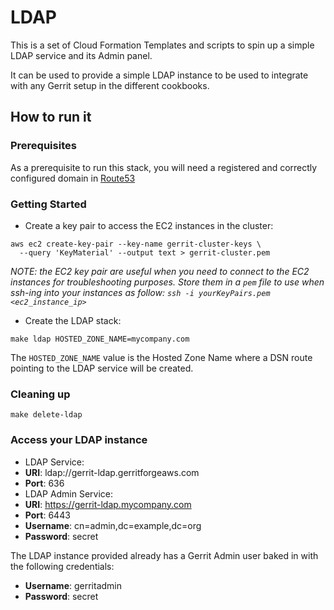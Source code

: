 # LDAP

This is a set of Cloud Formation Templates and scripts to spin up a simple LDAP
service and its Admin panel.

It can be used to provide a simple LDAP instance to be used to integrate with
any Gerrit setup in the different cookbooks.

## How to run it

### Prerequisites

As a prerequisite to run this stack, you will need a registered and correctly
configured domain in [Route53](https://docs.aws.amazon.com/Route53/latest/DeveloperGuide/getting-started.html)

### Getting Started

* Create a key pair to access the EC2 instances in the cluster:

```
aws ec2 create-key-pair --key-name gerrit-cluster-keys \
  --query 'KeyMaterial' --output text > gerrit-cluster.pem
```

*NOTE: the EC2 key pair are useful when you need to connect to the EC2 instances
for troubleshooting purposes. Store them in a `pem` file to use when ssh-ing into your
instances as follow: `ssh -i yourKeyPairs.pem <ec2_instance_ip>`*

* Create the LDAP stack:

```
make ldap HOSTED_ZONE_NAME=mycompany.com
```

The `HOSTED_ZONE_NAME` value is the Hosted Zone Name where a DSN route pointing
to the LDAP service will be created.

### Cleaning up

```
make delete-ldap
```

### Access your LDAP instance

* LDAP Service:
 * **URI**: ldap://gerrit-ldap.gerritforgeaws.com
 * **Port**: 636
* LDAP Admin Service:
 * **URI**: https://gerrit-ldap.mycompany.com
 * **Port**: 6443
 * **Username**: cn=admin,dc=example,dc=org
 * **Password**: secret

The LDAP instance provided already has a Gerrit Admin user baked in with the
following credentials:

* **Username**: gerritadmin
* **Password**: secret

